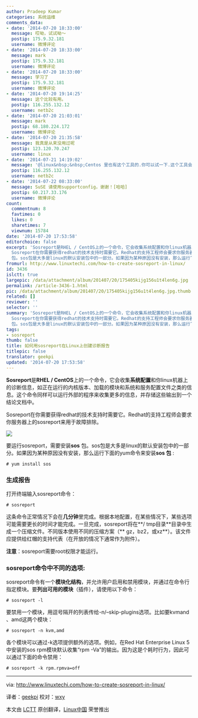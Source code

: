 ```yaml
---
author: Pradeep Kumar
categories: 系统运维
comments_data:
- date: '2014-07-20 18:33:00'
  message: 哎呦，试试呦～
  postip: 175.9.32.181
  username: 微博评论
- date: '2014-07-20 18:33:00'
  message: mark
  postip: 175.9.32.181
  username: 微博评论
- date: '2014-07-20 18:33:00'
  message: 学习了
  postip: 175.9.32.181
  username: 微博评论
- date: '2014-07-20 19:14:25'
  message: 这个比较有用。
  postip: 116.255.132.12
  username: netb2c
- date: '2014-07-20 21:03:01'
  message: mark
  postip: 68.180.224.172
  username: 微博评论
- date: '2014-07-20 21:35:58'
  message: 我真是从来没用过呢
  postip: 123.120.70.247
  username: linux
- date: '2014-07-21 14:19:02'
  message: '@linux&nbsp;&nbsp;Centos 里也有这个工具的.你可以试一下.这个工具会采集系统一些配置文件,比如启动配置,ip配置,日志等,红帽的工程师通过分析这些问题进行排错.'
  postip: 116.255.132.12
  username: netb2c
- date: '2014-07-22 08:33:00'
  message: SuSE 请使用supportconfig，谢谢！[哈哈]
  postip: 60.217.33.176
  username: 微博评论
count:
  commentnum: 8
  favtimes: 0
  likes: 0
  sharetimes: 7
  viewnum: 15784
date: '2014-07-20 17:53:58'
editorchoice: false
excerpt: 'Sosreport是RHEL / CentOS上的一个命令，它会收集系统配置和你linux机器上的诊断信息，如正在运行的内核版本、加载的模块和系统和服务配置文件之类的信息。这个命令同样可以运行外部的程序来收集更多的信息，并存储这些输出到一个结论文档中。
  Sosreport在你需要获得redhat的技术支持时需要它。Redhat的支持工程师会要求你服务器上的sosreport来用于故障排除。  要运行sosreport，需要安装sos
  包。sos包是大多是linux的默认安装包中的一部分。如果因为某种原因没有安装，那么运行下面的yum命令来安装sos 包 : # yum install sos  生成报告'
fromurl: http://www.linuxtechi.com/how-to-create-sosreport-in-linux/
id: 3436
islctt: true
largepic: /data/attachment/album/201407/20/175405kijg156u1t4len6g.jpg
permalink: /article-3436-1.html
pic: /data/attachment/album/201407/20/175405kijg156u1t4len6g.jpg.thumb.jpg
related: []
reviewer: ''
selector: ''
summary: 'Sosreport是RHEL / CentOS上的一个命令，它会收集系统配置和你linux机器上的诊断信息，如正在运行的内核版本、加载的模块和系统和服务配置文件之类的信息。这个命令同样可以运行外部的程序来收集更多的信息，并存储这些输出到一个结论文档中。
  Sosreport在你需要获得redhat的技术支持时需要它。Redhat的支持工程师会要求你服务器上的sosreport来用于故障排除。  要运行sosreport，需要安装sos
  包。sos包是大多是linux的默认安装包中的一部分。如果因为某种原因没有安装，那么运行下面的yum命令来安装sos 包 : # yum install sos  生成报告'
tags:
- sosreport
thumb: false
title: 如何用sosreport在Linux上创建诊断报告
titlepic: false
translator: geekpi
updated: '2014-07-20 17:53:58'
---
```


**Sosreport**是**RHEL / CentOS**上的一个命令，它会收集**系统配置**和你linux机器上的诊断信息，如正在运行的内核版本、加载的模块和系统和服务配置文件之类的信息。这个命令同样可以运行外部的程序来收集更多的信息，并存储这些输出到一个结论文档中。


Sosreport在你需要获得redhat的技术支持时需要它。Redhat的支持工程师会要求你服务器上的sosreport来用于故障排除。


![](/data/attachment/album/201407/20/175405kijg156u1t4len6g.jpg)


要运行sosreport，需要安装**sos** 包。sos包是大多是linux的默认安装包中的一部分。如果因为某种原因没有安装，那么运行下面的yum命令来安装**sos 包** :



```
# yum install sos 

```

### 生成报告


打开终端输入sosreport命令：



```
# sosreport 

```

这条命令正常情况下会在**几分钟**里完成。根据本地配置，在某些情况下，某些选项可能需要更长的时间才能完成。一旦完成，sosreport将在**/ tmp目录**目录中生成一个压缩文件。不同版本使用不同的压缩方案（\*\* gz，bz2，或xz\*\*）。该文件应提供给红帽的支持代表（在开放的情况下通常作为附件）。


**注意**：sosreport需要root权限才能运行。


### sosreport命令中不同的选项:


sosreport命令有一个**模块化结构**，并允许用户启用和禁用模块，并通过在命令行指定模块。要**列出可用的模块**（插件），请使用以下命令：



```
# sosreport -l

```

要禁用一个模块，用逗号隔开的列表传给-n/–skip-plugins选项。比如要kvmand 、amd这两个模块：



```
# sosreport -n kvm,amd

```

各个模块可以通过-k选项提供额外的选项。例如，在Red Hat Enterprise Linux 5中安装的sos rpm模块默认收集“rpm -Va”的输出。因为这是个耗时行为，因此可以通过下面的命令禁用：



```
# sosreport -k rpm.rpmva=off 

```



---


via: <http://www.linuxtechi.com/how-to-create-sosreport-in-linux/>


译者：[geekpi](https://github.com/geekpi) 校对：[wxy](https://github.com/wxy)


本文由 [LCTT](https://github.com/LCTT/TranslateProject) 原创翻译，[Linux中国](http://linux.cn/) 荣誉推出